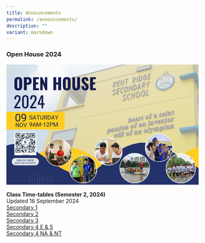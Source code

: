 ```yaml
---
title: Announcements
permalink: /announcements/
description: ""
variant: markdown
---
```

### Open House 2024

![Open House 2024](/images/KRSS_Open_House_2024__2500_x_2000_px___800_x_500_px_.png)

**Class Time-tables (Semester 2, 2024)** <br>
Updated 16 September 2024 <br>
[Secondary 1](/files/2024_Sem_2_Class_Timetable_Sec_1_2_July.pdf)<br>
[Secondary 2](/files/2024_Sem_2_Class_Timetable_Sec_2_2_July.pdf)<br>
[Secondary 3](/files/2024_Sem_2_Class_Timetable_Sec_3_3_July.pdf)<br>
[Secondary 4 E &amp; 5](/files/2024_Sem_2_Class_Timetable_Sec_45_2_July.pdf)<br>
[Secondary 4 NA &amp; NT](/files/Term_4_modified_TT_16_Sept.pdf)